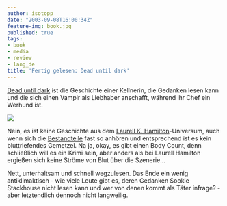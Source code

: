 ```yaml
---
author: isotopp
date: "2003-09-08T16:00:34Z"
feature-img: book.jpg
published: true
tags:
- book
- media
- review
- lang_de
title: 'Fertig gelesen: Dead until dark'
---
```

[Dead until dark](https://www.amazon.de/Dead-Until-Sookie-Stackhouse-English-ebook/dp/B000OCXHRW) ist die Geschichte einer Kellnerin, die Gedanken lesen kann und die sich einen Vampir als Liebhaber anschafft, während ihr Chef ein Werhund ist.

![](https://blog.koehntopp.info/uploads/2003/09/dead_until_dark.jpg)

Nein, es ist keine Geschichte aus dem [Laurell K. Hamilton](https://www.laurellkhamilton.com/)-Universum, auch wenn sich die
[Bestandteile](https://www.laurellkhamilton.com/book_series/the-lunatic-cafe/) fast so anhören und entsprechend ist es kein bluttriefendes Gemetzel. Na ja, okay, es gibt einen Body Count, denn schließlich will es ein Krimi sein, aber anders als bei Laurell Hamilton ergießen sich keine Ströme von Blut über die Szenerie...

Nett, unterhaltsam und schnell wegzulesen. Das Ende ein wenig antiklimaktisch - wie viele Leute gibt es, deren Gedanken Sookie Stackhouse nicht lesen kann und wer von denen kommt als Täter infrage? - aber letztendlich dennoch nicht langweilig.
